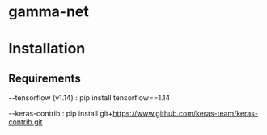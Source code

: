 # gamma-net



# Installation

## Requirements

--tensorflow (v1.14) : pip install tensorflow==1.14

--keras-contrib : pip install git+https://www.github.com/keras-team/keras-contrib.git
